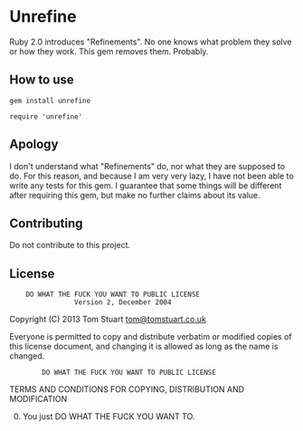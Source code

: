 # Unrefine
Ruby 2.0 introduces "Refinements". No one knows what problem they solve or how
they work. This gem removes them. Probably.

## How to use
    gem install unrefine  
  
    require 'unrefine'

## Apology
I don't understand what "Refinements" do, nor what they are supposed to do.
For this reason, and because I am very very lazy, I have not been able to 
write any tests for this gem. I guarantee that some things will be different
after requiring this gem, but make no further claims about its value.

## Contributing
Do not contribute to this project.

## License
        DO WHAT THE FUCK YOU WANT TO PUBLIC LICENSE 
                    Version 2, December 2004 

 Copyright (C) 2013 Tom Stuart <tom@tomstuart.co.uk>

 Everyone is permitted to copy and distribute verbatim or modified 
 copies of this license document, and changing it is allowed as long 
 as the name is changed. 

            DO WHAT THE FUCK YOU WANT TO PUBLIC LICENSE 
   TERMS AND CONDITIONS FOR COPYING, DISTRIBUTION AND MODIFICATION 

  0. You just DO WHAT THE FUCK YOU WANT TO.
